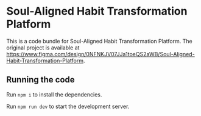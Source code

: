 
  # Soul-Aligned Habit Transformation Platform

  This is a code bundle for Soul-Aligned Habit Transformation Platform. The original project is available at https://www.figma.com/design/0NFNKJV07JJa1toeQS2aWB/Soul-Aligned-Habit-Transformation-Platform.

  ## Running the code

  Run `npm i` to install the dependencies.

  Run `npm run dev` to start the development server.
  